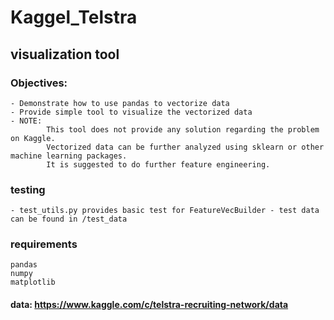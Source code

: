 # Kaggel_Telstra
## visualization tool
### Objectives:
    - Demonstrate how to use pandas to vectorize data
    - Provide simple tool to visualize the vectorized data
    - NOTE: 
            This tool does not provide any solution regarding the problem on Kaggle. 
            Vectorized data can be further analyzed using sklearn or other machine learning packages. 
            It is suggested to do further feature engineering. 
### testing
    - test_utils.py provides basic test for FeatureVecBuilder - test data can be found in /test_data

### requirements 
    pandas
    numpy
    matplotlib
#### data: https://www.kaggle.com/c/telstra-recruiting-network/data

